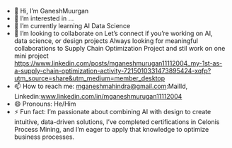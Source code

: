 - 👋 Hi, I’m GaneshMuurgan
- 👀 I’m interested in ...
- 🌱 I’m currently learning AI Data Science
- 💞️ I’m looking to collaborate on Let’s connect if you’re working on AI, data science, or design projects Always looking for meaningful collaborations to Supply Chain Optimization Project and stil work on one mini project https://www.linkedin.com/posts/mganeshmurugan11112004_my-1st-as-a-supply-chain-optimization-activity-7215010331473895424-xqfp?utm_source=share&utm_medium=member_desktop
- 📫 How to reach me: mganeshmahindra@gmail.com:MailId, Linkedin:www.linkedin.com/in/mganeshmurugan11112004
- 😄 Pronouns: He/Him
- ⚡ Fun fact: I’m passionate about combining AI with design to create intuitive, data-driven solutions, I’ve completed certifications in Celonis Process Mining, and I’m eager to apply that knowledge to optimize business processes.

<!---
ganeshmurugan1124/ganeshmurugan1124 is a ✨ special ✨ repository because its `README.md` (this file) appears on your GitHub profile.
You can click the Preview link to take a look at your changes.
--->
